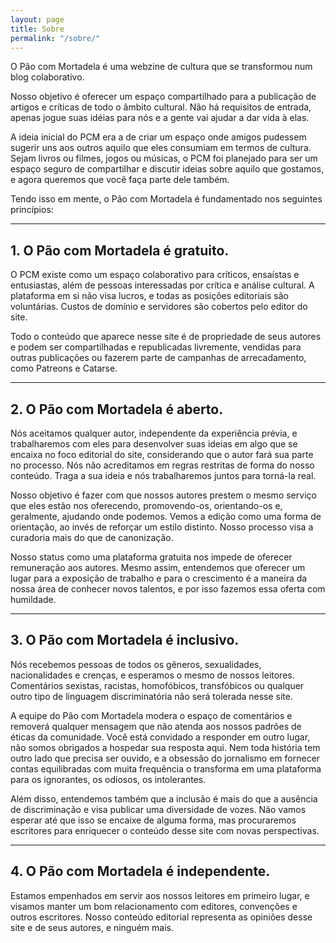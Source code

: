 ```yaml
---
layout: page
title: Sobre
permalink: "/sobre/"
---
```


O Pão com Mortadela é uma webzine de cultura que se transformou num blog colaborativo.

Nosso objetivo é oferecer um espaço compartilhado para a publicação de artigos e críticas de todo o âmbito cultural. Não há requisitos de entrada, apenas jogue suas idéias para nós e a gente vai ajudar a dar vida à elas.

A ideia inicial do PCM era a de criar um espaço onde amigos pudessem sugerir uns aos outros aquilo que eles consumiam em termos de cultura. Sejam livros ou filmes, jogos ou músicas, o PCM foi planejado para ser um espaço seguro de compartilhar e discutir ideias sobre aquilo que gostamos, e agora queremos que você faça parte dele também.

Tendo isso em mente, o Pão com Mortadela é fundamentado nos seguintes princípios:

---

## 1. O Pão com Mortadela é gratuito.

O PCM existe como um espaço colaborativo para críticos, ensaístas e entusiastas, além de pessoas interessadas por crítica e análise cultural. A plataforma em si não visa lucros, e todas as posições editoriais são voluntárias. Custos de domínio e servidores são cobertos pelo editor do site.

Todo o conteúdo que aparece nesse site é de propriedade de seus autores e podem ser compartilhadas e republicadas livremente, vendidas para outras publicações ou fazerem parte de campanhas de arrecadamento, como Patreons e Catarse.

---

## 2. O Pão com Mortadela é aberto.

Nós aceitamos qualquer autor, independente da experiência prévia, e trabalharemos com eles para desenvolver suas ideias em algo que se encaixa no foco editorial do site, considerando que o autor fará sua parte no processo. Nós não acreditamos em regras restritas de forma do nosso conteúdo. Traga a sua ideia e nós trabalharemos juntos para torná-la real.

Nosso objetivo é fazer com que nossos autores prestem o mesmo serviço que eles estão nos oferecendo, promovendo-os, orientando-os e, geralmente, ajudando onde podemos. Vemos a edição como uma forma de orientação, ao invés de reforçar um estilo distinto. Nosso processo visa a curadoria mais do que de canonização.

Nosso status como uma plataforma gratuita nos impede de oferecer remuneração aos autores. Mesmo assim, entendemos que oferecer um lugar para a exposição de trabalho e para o crescimento é a maneira da nossa área de conhecer novos talentos, e por isso fazemos essa oferta com humildade.

---

## 3. O Pão com Mortadela é inclusivo.

Nós recebemos pessoas de todos os gêneros, sexualidades, nacionalidades e crenças, e esperamos o mesmo de nossos leitores. Comentários sexistas, racistas, homofóbicos, transfóbicos ou qualquer outro tipo de linguagem discriminatória não será tolerada nesse site.

A equipe do Pão com Mortadela modera o espaço de comentários e removerá qualquer mensagem que não atenda aos nossos padrões de éticas da comunidade. Você está convidado a responder em outro lugar, não somos obrigados a hospedar sua resposta aqui. Nem toda história tem outro lado que precisa ser ouvido, e a obsessão do jornalismo em fornecer contas equilibradas com muita frequência o transforma em uma plataforma para os ignorantes, os odiosos, os intolerantes.

Além disso, entendemos também que a inclusão é mais do que a ausência de discriminação e visa publicar uma diversidade de vozes. Não vamos esperar até que isso se encaixe de alguma forma, mas procuraremos escritores para enriquecer o conteúdo desse site com novas perspectivas.

---

## 4. O Pão com Mortadela é independente.

Estamos empenhados em servir aos nossos leitores em primeiro lugar, e visamos manter um bom relacionamento com editores, convenções e outros escritores. Nosso conteúdo editorial representa as opiniões desse site e de seus autores, e ninguém mais.
